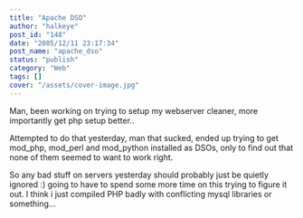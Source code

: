 ```yaml
---
title: "Apache DSO"
author: "halkeye"
post_id: "148"
date: "2005/12/11 23:17:34"
post_name: "apache_dso"
status: "publish"
category: "Web"
tags: []
cover: "/assets/cover-image.jpg"
---
```


Man, been working on trying to setup my webserver cleaner, more importantly get php setup better..

Attempted to do that yesterday, man that sucked, ended up trying to get mod_php, mod_perl and mod_python installed as DSOs, only to find out that none of them seemed to want to work right.

So any bad stuff on servers yesterday should probably just be quietly ignored :) going to have to spend some more time on this trying to figure it out. I think i just compiled PHP badly with conflicting mysql libraries or something...